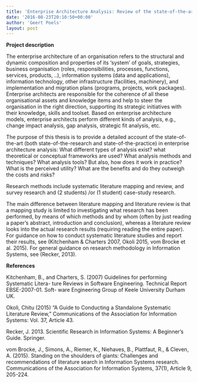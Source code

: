 ```yaml
---
title: 'Enterprise Architecture Analysis: Review of the state-of-the-art (Francisca Alao)'
date: '2016-08-23T20:10:50+00:00'
author: 'Geert Poels'
layout: post
---
```


**Project description**

The enterprise architecture of an organisation refers to the structural and dynamic composition and properties of its ‘system’ of goals, strategies, business organisation (roles, responsibilities, processes, functions, services, products, ..), information systems (data and applications), information technology, other infrastructure (facilities, machinery), and implementation and migration plans (programs, projects, work packages). Enterprise architects are responsible for the coherence of all these organisational assets and knowledge items and help to steer the organisation in the right direction, supporting its strategic initiatives with their knowledge, skills and toolset.​ Based on enterprise architecture models, enterprise architects perform different kinds of analysis, e.g., change impact analysis, gap analysis, strategic fit analysis, etc.

The purpose of this thesis is to provide a detailed account of the state-of-the-art (both state-of-the-research and state-of-the-practice) in enterprise architecture analysis: What different types of analysis exist? what theoretical or conceptual frameworks are used? What analysis methods and techniques? What analysis tools? But also, how does it work in practice? What is the perceived utility? What are the benefits and do they outweigh the costs and risks?​

Research methods include systematic literature mapping and review, and survey research and (2 students) /or (1 student) case-study research. ​

The main difference between literature mapping and literature review is that a mapping study is limited to investigating what research has been performed, by means of which methods and by whom (often by just reading a paper’s abstract, introduction and conclusion), whereas a literature review looks into the actual research results (requiring reading the entire paper). For guidance on how to conduct systematic literature studies and report their results, see (Kitchenham &amp; Charters 2007, Okoli 2015, vom Brocke et al. 2015). For general guidance on research methodology in Information Systems, see (Recker, 2013).

**References**

Kitchenham, B., and Charters, S. (2007) Guidelines for performing Systematic Litera- ture Reviews in Software Engineering. Technical Report EBSE-2007-01. Soft- ware Engineering Group of Keele University Durham UK.

Okoli, Chitu (2015) “A Guide to Conducting a Standalone Systematic Literature Review,” Communications of the Association for Information Systems: Vol. 37, Article 43.

Recker, J. 2013. Scientific Research in Information Systems: A Beginner’s Guide. Springer.

vom Brocke, J., Simons, A., Riemer, K., Niehaves, B., Plattfaut, R., &amp; Cleven, A. (2015). Standing on the shoulders of giants: Challenges and recommendations of literature search in Information Systems research. Communications of the Association for Information Systems, 37(1), Article 9, 205-224.  
​